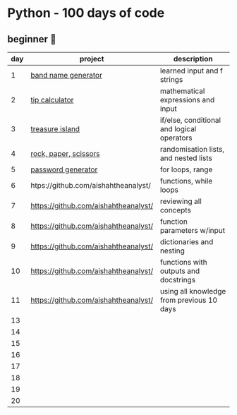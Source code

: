 # Python - 100 days of code

## beginner 🐣

| day | project | description |
| --- | --- | --- |
| 1 | [band name generator](https://github.com/aishahtheanalyst/100-days-of-code-/blob/main/bandnamegenerator/band_name_generator.py) | learned input and f strings |
| 2 | [tip calculator](https://github.com/aishahtheanalyst/100-days-of-code-/blob/main/tipcalculator/tip_calculator.py) | mathematical expressions and input |
| 3 | [treasure island](https://github.com/aishahtheanalyst/100-days-of-code-/blob/main/treasureisland/treasure_island.py) | if/else, conditional and logical operators |
| 4 | [rock, paper, scissors](https://github.com/aishahtheanalyst/100-days-of-code-/blob/main/rockpaperscissors/rock_paper_scissors.py) | randomisation lists, and nested lists |
| 5 | [password generator](https://github.com/aishahtheanalyst/100-days-of-code-/blob/main/password-generator/password_generator.py) | for loops, range |
| 6 | htps://github.com/aishahtheanalyst/| functions, while loops |
| 7 | https://github.com/aishahtheanalyst/ | reviewing all concepts |
| 8 | https://github.com/aishahtheanalyst/| function parameters w/input |
| 9 | https://github.com/aishahtheanalyst/ | dictionaries and nesting |
| 10 | https://github.com/aishahtheanalyst/| functions with outputs and docstrings |
| 11 | https://github.com/aishahtheanalyst/ | using all knowledge from previous 10 days |
| 13 |  |  |
| 14 |  |  |
| 15 |  |  |
| 16 |  |  |
| 17 |  |  |
| 18 |  |  |
| 19 |  |  |
| 20 |  |  |
